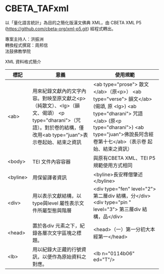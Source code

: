 CBETA_TAFxml
============

以「量化語言統計」為目的之簡化版漢文佛典 XML，由 CBETA XML P5 (https://github.com/cbeta-org/xml-p5.git) 經程式轉出。

專案主持人：洪振洲  
轉換程式撰寫：周邦信  
法鼓佛教學院

XML 資料格式簡介

| 標記  | 意義  | 使用規範 |
|---|---|---|
| &#x3C;ab&#x3E; | 用來紀錄文獻內的文字內容。對映至原文獻之&lt;p&gt;（純散文）、&lt;lg&gt;（韻文、偈頌） &lt;p type=&quot;dharani&quot;&gt;（咒語）。對於卷的結構，僅改用&lt;ab type=&rdquo;juan&rdquo;&gt;表示卷起始、結束之資訊 | &lt;ab type=&quot;prose&quot;&gt; 散文 &lt;/ab&gt;（原&lt;p&gt;） &lt;ab type=&quot;verse&quot;&gt; 韻文&lt;/ab&gt; (偈頌, 原 &lt;lg&gt;) &lt;ab type=&quot;dharani&quot;&gt; 咒語&lt;/ab&gt; (原&lt;p type=&quot;dharani&quot;&gt;) &lt;ab type=&quot;juan&quot;&gt;佛說長阿含經卷第十七&lt;/ab&gt;（表示卷 起始、結束之資訊） |
| &#x3C;body&#x3E;  | TEI 文件內容容器  | 與原有CBETA XML、TEI P5 規範使用方式相同  |
| &#x3C;byline&#x3E;  | 用保留譯者資訊  | &lt;byline&gt;長安釋僧肇述&lt;/byline&gt;  |
| &#x3C;div&#x3E;  |  用以表示文獻結構，以type與level 屬性表示文件所屬型態與階層 | &lt;div type=&quot;fen&quot; level=&quot;2&quot;&gt; 第二層div 結構，分&lt;/div&gt; &lt;div type=&quot;pin &quot; level=&quot;3&quot;&gt; 第三層div 結構，品&lt;/div&gt;  |
| &#x3C;head&#x3E; | 置於各div 元素之下，紀錄各層次文字區塊之標題。  | &lt;head&gt;（一）第一分初大本經第一&lt;/head&gt;  |
| &#x3C;lb&#x3E; |  用以紀錄大正藏的行號資訊，以便作為原始資料之對應。 |  &lt;lb n=&quot;0114b06&quot; ed=&quot;T&quot;/&gt; |
